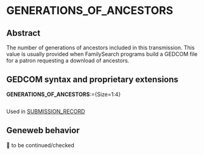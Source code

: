 ﻿# GENERATIONS_OF_ANCESTORS
## Abstract
The number of generations of ancestors included in this transmission. This value is usually provided
when FamilySearch programs build a GEDCOM file for a patron requesting a download of ancestors.


## GEDCOM syntax and proprietary extensions

**GENERATIONS_OF_ANCESTORS**:={Size=1:4}
<pre>
</pre>
Used in <a href=Ged.SUBMISSION_RECORD.md>SUBMISSION_RECORD</a><br />


## Geneweb behavior



🚧 to be continued/checked

